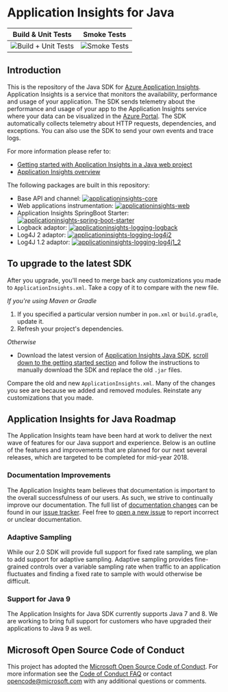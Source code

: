 # Application Insights for Java
| Build & Unit Tests | Smoke Tests |
:-:|:-:
| ![Build + Unit Tests](https://mseng.visualstudio.com/_apis/public/build/definitions/96a62c4a-58c2-4dbb-94b6-5979ebc7f2af/5311/badge "Build & Unit Tests' Status") | ![Smoke Tests](https://mseng.visualstudio.com/_apis/public/build/definitions/96a62c4a-58c2-4dbb-94b6-5979ebc7f2af/6159/badge "Smoke Tests' Status") |

## Introduction

This is the repository of the Java SDK for [Azure Application Insights](https://azure.microsoft.com/en-us/services/application-insights/). Application Insights is a service that monitors the availability, performance and usage of your application. The SDK sends telemetry about the performance and usage of your app to the Application Insights service where your data can be visualized in the [Azure Portal](https://portal.azure.com). The SDK automatically collects telemetry about HTTP requests, dependencies, and exceptions. You can also use the SDK to send your own events and trace logs. 

For more information please refer to:

* [Getting started with Application Insights in a Java web project](https://azure.microsoft.com/documentation/articles/app-insights-java-get-started/) 
* [Application Insights overview](https://azure.microsoft.com/services/application-insights/)

The following packages are built in this repository:

- Base API and channel: [![applicationinsights-core](https://img.shields.io/maven-central/v/com.microsoft.azure/applicationinsights-core.svg)](https://search.maven.org/remote_content?g=com.microsoft.azure&a=applicationinsights-core&v=latest)
- Web applications instrumentation: [![applicationinsights-web](https://img.shields.io/maven-central/v/com.microsoft.azure/applicationinsights-web.svg)](https://search.maven.org/remote_content?g=com.microsoft.azure&a=applicationinsights-web&v=latest)
- Application Insights SpringBoot Starter: [![applicationinsights-spring-boot-starter](https://img.shields.io/maven-central/v/com.microsoft.azure/applicationinsights-spring-boot-starter.svg)](https://search.maven.org/remote_content?g=com.microsoft.azure&a=applicationinsights-spring-boot-starter&v=latest)
- Logback adaptor: [![applicationinsights-logging-logback](https://img.shields.io/maven-central/v/com.microsoft.azure/applicationinsights-logging-logback.svg)](https://search.maven.org/remote_content?g=com.microsoft.azure&a=applicationinsights-logging-logback&v=latest)
- Log4J 2 adaptor: [![applicationinsights-logging-log4j2](https://img.shields.io/maven-central/v/com.microsoft.azure/applicationinsights-logging-log4j2.svg)](https://search.maven.org/remote_content?g=com.microsoft.azure&a=applicationinsights-logging-log4j2&v=latest)
- Log4J 1.2 adaptor: [![applicationinsights-logging-log4j1_2](https://img.shields.io/maven-central/v/com.microsoft.azure/applicationinsights-logging-log4j1_2.svg)](https://search.maven.org/remote_content?g=com.microsoft.azure&a=applicationinsights-logging-log4j1_2&v=latest)

## To upgrade to the latest SDK 

After you upgrade, you'll need to merge back any customizations you made to `ApplicationInsights.xml`. Take a copy of it to compare with the new file.

*If you're using Maven or Gradle*

1. If you specified a particular version number in `pom.xml` or `build.gradle`, update it.
2. Refresh your project's dependencies.

*Otherwise*

* Download the latest version of [Application Insights Java SDK](https://docs.microsoft.com/en-us/azure/application-insights/app-insights-java-get-started), [scroll down to the getting started section](https://docs.microsoft.com/en-us/azure/application-insights/app-insights-java-get-started) and follow the instructions to manually download the SDK and replace the old `.jar` files.
 
Compare the old and new `ApplicationInsights.xml`. Many of the changes you see are because we added and removed modules. Reinstate any customizations that you made.

## Application Insights for Java Roadmap
The Application Insights team have been hard at work to deliver the next wave of features for our Java support and experience. Below is an outline of the features and improvements that are planned for our next several releases, which are targeted to be completed for mid-year 2018.

### Documentation Improvements
The Application Insights team believes that documentation is important to the overall successfulness of our users. As such, we strive to continually improve our documentation. The full list of [documentation changes](https://github.com/Microsoft/ApplicationInsights-Java/issues?q=is%3Aissue+is%3Aopen+label%3A%22Documentation+Changes%22) can be found in our [issue tracker](https://github.com/Microsoft/ApplicationInsights-Java/issues). Feel free to [open a new issue](https://github.com/Microsoft/ApplicationInsights-Java/issues/new) to report incorrect or unclear documentation.

### Adaptive Sampling
While our 2.0 SDK will provide full support for fixed rate sampling, we plan to add support for adaptive sampling. Adaptive sampling provides fine-grained controls over a variable sampling rate when traffic to an application fluctuates and finding a fixed rate to sample with would otherwise be difficult.

### Support for Java 9
The Application Insights for Java SDK currently supports Java 7 and 8. We are working to bring full support for customers who have upgraded their applications to Java 9 as well.


## Microsoft Open Source Code of Conduct

This project has adopted the [Microsoft Open Source Code of Conduct](https://opensource.microsoft.com/codeofconduct/). For more information see the [Code of Conduct FAQ](https://opensource.microsoft.com/codeofconduct/faq/) or contact [opencode@microsoft.com](mailto:opencode@microsoft.com) with any additional questions or comments.
